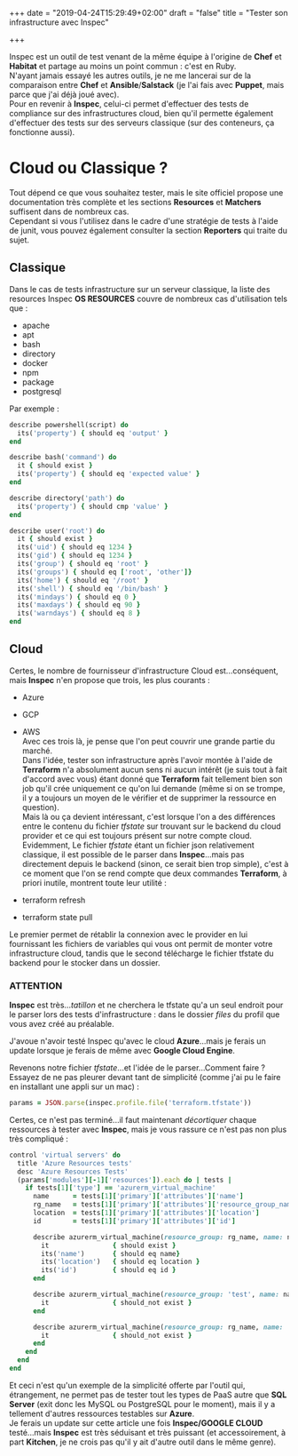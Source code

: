 +++
date = "2019-04-24T15:29:49+02:00"
draft = "false"
title = "Tester son infrastructure avec Inspec"

+++

Inspec est un outil de test venant de la même équipe à l'origine de **Chef** et **Habitat** et partage au moins un point commun : c'est en Ruby.  
N'ayant jamais essayé les autres outils, je ne me lancerai sur de la comparaison entre **Chef** et **Ansible**/**Salstack** (je l'ai fais avec **Puppet**, mais parce que j'ai déjà joué avec).  
Pour en revenir à **Inspec**, celui-ci permet d'effectuer des tests de compliance sur des infrastructures cloud, bien qu'il permette également d'effectuer des tests sur des serveurs classique (sur des conteneurs, ça fonctionne aussi).

# Cloud ou Classique ?
Tout dépend ce que vous souhaitez tester, mais le site officiel propose une documentation très complète et les sections **Resources** et **Matchers** suffisent dans de nombreux cas.  
Cependant si vous l'utilisez dans le cadre d'une stratégie de tests à l'aide de junit, vous pouvez également consulter la section **Reporters** qui traite du sujet.  

## Classique
Dans le cas de tests infrastructure sur un serveur classique, la liste des resources Inspec **OS RESOURCES** couvre de nombreux cas d'utilisation tels que :  
- apache  
- apt  
- bash  
- directory  
- docker  
- npm  
- package  
- postgresql

Par exemple :
```ruby
describe powershell(script) do
  its('property') { should eq 'output' }
end

describe bash('command') do
  it { should exist }
  its('property') { should eq 'expected value' }
end

describe directory('path') do
  its('property') { should cmp 'value' }
end

describe user('root') do
  it { should exist }
  its('uid') { should eq 1234 }
  its('gid') { should eq 1234 }
  its('group') { should eq 'root' }
  its('groups') { should eq ['root', 'other']}
  its('home') { should eq '/root' }
  its('shell') { should eq '/bin/bash' }
  its('mindays') { should eq 0 }
  its('maxdays') { should eq 90 }
  its('warndays') { should eq 8 }
end
```

## Cloud
Certes, le nombre de fournisseur d'infrastructure Cloud est...conséquent, mais **Inspec** n'en propose que trois, les plus courants :  
- Azure  
- GCP  
- AWS  
Avec ces trois là, je pense que l'on peut couvrir une grande partie du marché.  
Dans l'idée, tester son infrastructure après l'avoir montée à l'aide de **Terraform** n'a absolument aucun sens ni aucun intérêt (je suis tout à fait d'accord avec vous) étant donné que **Terraform** fait tellement bien son job qu'il crée uniquement ce qu'on lui demande (même si on se trompe, il y a toujours un moyen de le vérifier et de supprimer la ressource en question).  
Mais là ou ça devient intéressant, c'est lorsque l'on a des différences entre le contenu du fichier *tfstate* sur trouvant sur le backend du cloud provider et ce qui est toujours présent sur notre compte cloud. Evidemment, Le fichier *tfstate* étant un fichier json relativement classique, il est possible de le parser dans **Inspec**...mais pas directement depuis le backend (sinon, ce serait bien trop simple), c'est à ce moment que l'on se rend compte que deux commandes **Terraform**, à priori inutile, montrent toute leur utilité :  

- terraform refresh  
- terraform state pull  

Le premier permet de rétablir la connexion avec le provider en lui fournissant les fichiers de variables qui vous ont permit de monter votre infrastructure cloud, tandis que le second télécharge le fichier tfstate du backend pour le stocker dans un dossier.

### ATTENTION
**Inspec** est très...*tatillon* et ne cherchera le tfstate qu'a un seul endroit pour le parser lors des tests d'infrastructure : dans le dossier *files* du profil que vous avez créé au préalable.

J'avoue n'avoir testé Inspec qu'avec le cloud **Azure**...mais je ferais un update lorsque je ferais de même avec **Google Cloud Engine**.  

Revenons notre fichier *tfstate*...et l'idée de le parser...Comment faire ?  
Essayez de ne pas pleurer devant tant de simplicité (comme j'ai pu le faire en installant une appli sur un mac) :  
```ruby
params = JSON.parse(inspec.profile.file('terraform.tfstate'))
```

Certes, ce n'est pas terminé...il faut maintenant *décortiquer* chaque ressources à tester avec **Inspec**, mais je vous rassure ce n'est pas non plus très compliqué :  
```ruby
control 'virtual servers' do
  title 'Azure Resources tests'
  desc 'Azure Resources Tests'
  (params['modules'][-1]['resources']).each do | tests |
    if tests[1]['type'] == 'azurerm_virtual_machine'
      name      = tests[1]['primary']['attributes']['name']
      rg_name   = tests[1]['primary']['attributes']['resource_group_name']
      location  = tests[1]['primary']['attributes']['location']
      id        = tests[1]['primary']['attributes']['id']

      describe azurerm_virtual_machine(resource_group: rg_name, name: name) do
        it                { should exist }
        its('name')       { should eq name}
        its('location')   { should eq location }
        its('id')         { should eq id }
      end

      describe azurerm_virtual_machine(resource_group: 'test', name: name) do
        it                { should_not exist }
      end

      describe azurerm_virtual_machine(resource_group: rg_name, name: 'test') do
        it                { should_not exist }
      end
    end
  end
end
```


Et ceci n'est qu'un exemple de la simplicité offerte par l'outil qui, étrangement, ne permet pas de tester tout les types de PaaS autre que **SQL Server** (exit donc les MySQL ou PostgreSQL pour le moment), mais il y a tellement d'autres ressources testables sur **Azure**.  
Je ferais un update sur cette article une fois **Inspec/GOOGLE CLOUD** testé...mais **Inspec** est très séduisant et très puissant (et accessoirement, à part **Kitchen**, je ne crois pas qu'il y ait d'autre outil dans le même genre).

